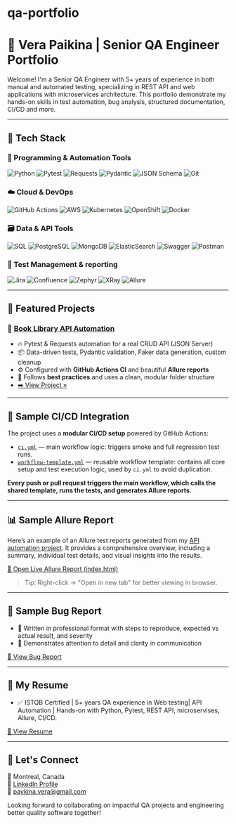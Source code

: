 # qa-portfolio
# 🎯 Vera Paikina | Senior QA Engineer Portfolio 

Welcome! I'm a Senior QA Engineer with 5+ years of experience in both manual and automated testing, specializing in REST API and web applications with microservices architecture.
This portfolio demonstrate my hands-on skills in test automation, bug analysis, structured documentation, CI/CD and more.

---

## 🚀 Tech Stack

### 🔹 Programming & Automation Tools
![Python](https://img.shields.io/badge/Python-3670A0?style=for-the-badge&logo=python&logoColor=ffdd54)
![Pytest](https://img.shields.io/badge/Pytest-3776AB?style=for-the-badge&logo=pytest&logoColor=white)
![Requests](https://img.shields.io/badge/Requests-005571?style=for-the-badge&logo=python&logoColor=white)
![Pydantic](https://img.shields.io/badge/Pydantic-158EB5?style=for-the-badge&logo=python&logoColor=white)
![JSON Schema](https://img.shields.io/badge/JSON--Schema-5E5C5C?style=for-the-badge&logo=json&logoColor=white)
![Git](https://img.shields.io/badge/Git-F05032?style=for-the-badge&logo=git&logoColor=white)

### ☁️ Cloud & DevOps
![GitHub Actions](https://img.shields.io/badge/GitHub--Actions-2088FF?style=for-the-badge&logo=githubactions&logoColor=white)
![AWS](https://img.shields.io/badge/AWS-232F3E?style=for-the-badge&logo=amazonaws&logoColor=white)
![Kubernetes](https://img.shields.io/badge/Kubernetes-326CE5?style=for-the-badge&logo=kubernetes&logoColor=white)
![OpenShift](https://img.shields.io/badge/OpenShift-E00B1C?style=for-the-badge&logo=redhatopenshift&logoColor=white)
![Docker](https://img.shields.io/badge/Docker-2496ED?style=for-the-badge&logo=docker&logoColor=white)


### 🗃️ Data & API Tools
![SQL](https://img.shields.io/badge/SQL-4479A1?style=for-the-badge&logo=sqlite&logoColor=white)
![PostgreSQL](https://img.shields.io/badge/PostgreSQL-336791?style=for-the-badge&logo=postgresql&logoColor=white)
![MongoDB](https://img.shields.io/badge/MongoDB-4EA94B?style=for-the-badge&logo=mongodb&logoColor=white)
![ElasticSearch](https://img.shields.io/badge/ElasticSearch-005571?style=for-the-badge&logo=elasticsearch&logoColor=white)
![Swagger](https://img.shields.io/badge/Swagger-85EA2D?style=for-the-badge&logo=swagger&logoColor=black)
![Postman](https://img.shields.io/badge/Postman-FF6C37?style=for-the-badge&logo=postman&logoColor=white)


### 📁 Test Management & reporting
![Jira](https://img.shields.io/badge/Jira-0052CC?style=for-the-badge&logo=jira&logoColor=white)
![Confluence](https://img.shields.io/badge/Confluence-172B4D?style=for-the-badge&logo=confluence&logoColor=white)
![Zephyr](https://img.shields.io/badge/Zephyr-233659?style=for-the-badge&logo=zephyr&logoColor=white)
![XRay](https://img.shields.io/badge/XRay-68BC71?style=for-the-badge&logo=data:image/svg+xml;base64,PHN2ZyB4bWxucz0iaHR0cDovL3d3dy53My5vcmcvMjAwMC9zdmciIHdpZHRoPSIxNiIgaGVpZ2h0PSIxNiI+PHJlY3Qgd2lkdGg9IjE2IiBoZWlnaHQ9IjE2IiBmaWxsPSIjNjhCQzcxIi8+PC9zdmc+)
![Allure](https://img.shields.io/badge/Allure-333333?style=for-the-badge&logo=allure&logoColor=white)

---
## 📌 Featured Projects
### 🔹 [Book Library API Automation](./projects/book-library-api-tests/)

- 🔥 Pytest & Requests automation for a real CRUD API (JSON Server)
- 📦 Data-driven tests, Pydantic validation, Faker data generation, custom cleanup
- ⚙️ Configured with **GitHub Actions CI** and beautiful **Allure reports**
- 📘 Follows **best practices** and uses a clean, modular folder structure
- [➡️ View Project »](./projects/book-library-api-tests/)

---

## 🔁 Sample CI/CD Integration

The project uses a **modular CI/CD setup** powered by GitHub Actions:

- [`ci.yml`](./projects/book-library-api-tests/.github/workflows/ci.yml) — main workflow logic: triggers smoke and full regression test runs.
- [`workflow-template.yml`](./projects/book-library-api-tests/.github/workflows/workflow-template.yml) — reusable workflow template: contains all core setup and test execution logic, used by `ci.yml` to avoid duplication.

**Every push or pull request triggers the main workflow, which calls the shared template, runs the tests, and generates Allure reports.**  

---

## 📊 Sample Allure Report

Here’s an example of an Allure test reports generated from my [API automation project](https://github.com/vpaikina/book-library-api-tests). It provides a comprehensive overview, including a summary, individual test details, and visual insights into the results.

[📁 Open Live Allure Report (index.html)](https://vpaikina.github.io/book-library-api-tests/index.html)

> Tip: Right-click → "Open in new tab" for better viewing in browser.

---

## 🧪 Sample Bug Report

- 📝 Written in professional format with steps to reproduce, expected vs actual result, and severity
- 🎯 Demonstrates attention to detail and clarity in communication

[📂 View Bug Report](./assets/sample-bug-report.md)

___

## 🧾 My Resume 

- ✅ ISTQB Certified | 5+ years QA experience in Web testing| API Automation | Hands-on with Python, Pytest, REST API, microservises, Allure, CI/CD.

[📄 View Resume](https://github.com/vpaikina/qa-portfolio/blob/main/resume.md)

---

## 🤝 Let's Connect

📍 Montreal, Canada  
🔗 [LinkedIn Profile](https://www.linkedin.com/in/vera-paykina-qa/)  
📧 paykina.vera@gmail.com

Looking forward to collaborating on impactful QA projects and engineering better quality software together!

